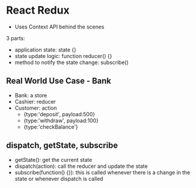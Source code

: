 ﻿# React Redux
- Uses Context API behind the scenes

3 parts:
- application state: state {}
- state update logic: function reducer() {}
- method to notify the state change: subscribe()

## Real World Use Case - Bank
- Bank: a store
- Cashier: reducer
- Customer: action
  - {type:'deposit', payload:500}
  - {type:'withdraw', payload:100}
  - {type:'checkBalance'}

 ## dispatch, getState, subscribe
 - getState(): get the current state
 - dispatch(action): call the reducer and update the state
 - subscribe(function() {}): this is called whenever there is a change in the state or whenever dispatch is called
